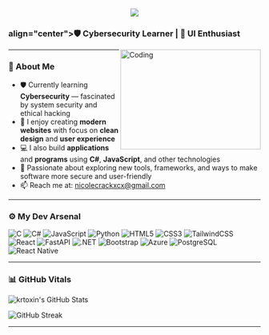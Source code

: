 <h1 align="center">
    <img src="https://readme-typing-svg.herokuapp.com/?font=Righteous&size=35&center=true&vCenter=true&width=500&height=70&color=693EF7&duration=4000&lines=Hi+There!+👋;+I'm+krtoxin!;" />
</h1>
<h3> align="center">🛡️ Cybersecurity Learner | 🎨 UI Enthusiast</h3>
<img align="right" alt="Coding" width="280" height="200" src="https://www.google.com/url?sa=i&url=https%3A%2F%2Fwww.pinterest.com%2Fideas%2Fkuromi-gif-png%2F927223831664%2F&psig=AOvVaw2S6tjB9QuyvClK2fbMeMIm&ust=1749648449775000&source=images&cd=vfe&opi=89978449&ved=0CBMQjRxqFwoTCLDsz8T65o0DFQAAAAAdAAAAABAE"/>

---

### 🧬 About Me

- 🛡️ Currently learning **Cybersecurity** — fascinated by system security and ethical hacking  
- 🎨 I enjoy creating **modern websites** with focus on **clean design** and **user experience**  
- 💻 I also build **applications** and **programs** using **C#**, **JavaScript**, and other technologies  
- 🚀 Passionate about exploring new tools, frameworks, and ways to make software more secure and user-friendly  
- 📫 Reach me at: [nicolecrackxcx@gmail.com](mailto:nicolecrackxcx@gmail.com)
  
---

### ⚙️ My Dev Arsenal

![C](https://img.shields.io/badge/C-00599C?style=for-the-badge&logo=c&logoColor=white)
![C#](https://img.shields.io/badge/C%23-239120?style=for-the-badge&logo=c-sharp&logoColor=white)
![JavaScript](https://img.shields.io/badge/JavaScript-F7DF1E?style=for-the-badge&logo=javascript&logoColor=black)
![Python](https://img.shields.io/badge/Python-3776AB?style=for-the-badge&logo=python&logoColor=white)
![HTML5](https://img.shields.io/badge/HTML5-E34F26?style=for-the-badge&logo=html5&logoColor=white)
![CSS3](https://img.shields.io/badge/CSS3-1572B6?style=for-the-badge&logo=css3&logoColor=white)
![TailwindCSS](https://img.shields.io/badge/Tailwind_CSS-38B2AC?style=for-the-badge&logo=tailwind-css&logoColor=white)
![React](https://img.shields.io/badge/React-61DAFB?style=for-the-badge&logo=react&logoColor=black)
![FastAPI](https://img.shields.io/badge/FastAPI-009688?style=for-the-badge&logo=fastapi&logoColor=white)
![.NET](https://img.shields.io/badge/.NET-512BD4?style=for-the-badge&logo=dotnet&logoColor=white)
![Bootstrap](https://img.shields.io/badge/Bootstrap-7952B3?style=for-the-badge&logo=bootstrap&logoColor=white)
![Azure](https://img.shields.io/badge/Azure-0078D4?style=for-the-badge&logo=microsoft-azure&logoColor=white)
![PostgreSQL](https://img.shields.io/badge/PostgreSQL-4169E1?style=for-the-badge&logo=postgresql&logoColor=white)
![React Native](https://img.shields.io/badge/React_Native-61DAFB?style=for-the-badge&logo=react&logoColor=black)

---

### 📊 GitHub Vitals

![krtoxin's GitHub Stats](https://github-readme-stats.vercel.app/api?username=krtoxin&show_icons=true&theme=github_dark&count_private=true)

![GitHub Streak](https://github-readme-streak-stats.herokuapp.com/?user=krtoxin&theme=github-dark&date_format=M%20j%5B%2C%20Y%5D)

---
